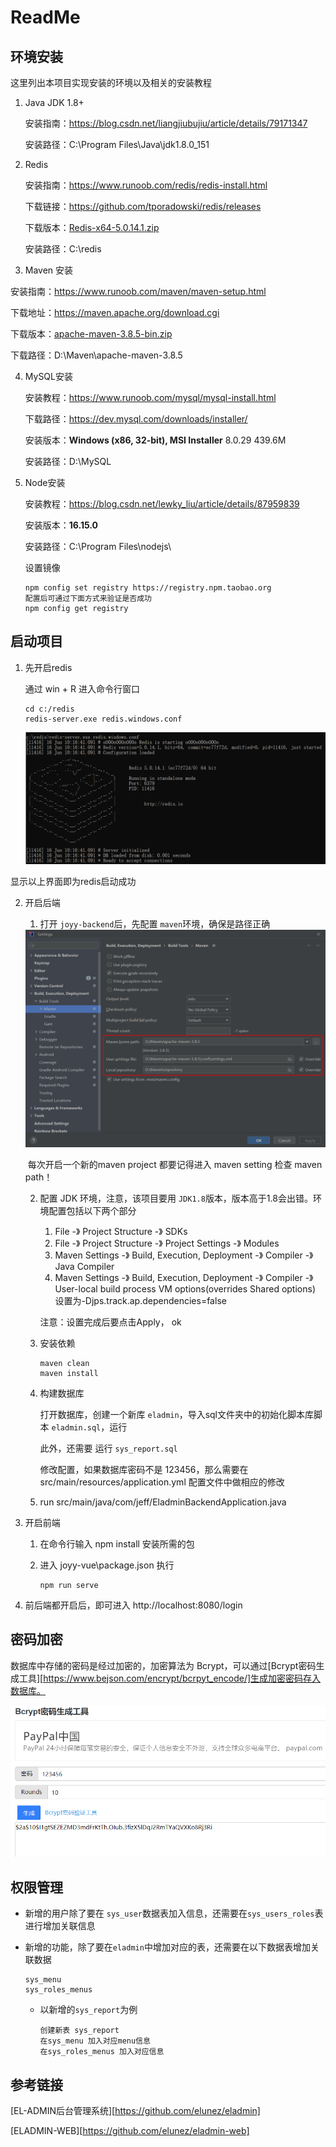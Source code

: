 # ReadMe

## 环境安装

这里列出本项目实现安装的环境以及相关的安装教程

1. Java JDK 1.8+

   安装指南：https://blog.csdn.net/liangjiubujiu/article/details/79171347

   安装路径：C:\Program Files\Java\jdk1.8.0_151


2. Redis

   安装指南：https://www.runoob.com/redis/redis-install.html

   下载链接：https://github.com/tporadowski/redis/releases

   下载版本：[Redis-x64-5.0.14.1.zip](https://github.com/tporadowski/redis/releases/download/v5.0.14.1/Redis-x64-5.0.14.1.zip)

   安装路径：C:\redis

3.  Maven 安装

   安装指南：https://www.runoob.com/maven/maven-setup.html

   下载地址：https://maven.apache.org/download.cgi

   下载版本：[apache-maven-3.8.5-bin.zip](https://dlcdn.apache.org/maven/maven-3/3.8.5/binaries/apache-maven-3.8.5-bin.zip)

   下载路径：D:\Maven\apache-maven-3.8.5

4. MySQL安装

   安装教程：https://www.runoob.com/mysql/mysql-install.html

   下载路径：https://dev.mysql.com/downloads/installer/

   安装版本：**Windows (x86, 32-bit), MSI Installer**  8.0.29  439.6M

   安装路径：D:\MySQL

5. Node安装

   安装教程：https://blog.csdn.net/lewky_liu/article/details/87959839

   安装版本：**16.15.0**

   安装路径：C:\Program Files\nodejs\

   设置镜像

   ```
   npm config set registry https://registry.npm.taobao.org
   配置后可通过下面方式来验证是否成功
   npm config get registry
   ```

## 启动项目

1. 先开启redis

   通过 win + R 进入命令行窗口

   ```
   cd c:/redis
   redis-server.exe redis.windows.conf
   ```

   <img src="ReadMe.assets/image-20220616101743018.png" alt="image-20220616101743018" style="zoom:50%;" />

显示以上界面即为redis启动成功

2. 开启后端

   1. 打开 `joyy-backend`后，先配置 `maven`环境，确保是路径正确

   <img src="ReadMe.assets/image-20220616101926040.png" alt="image-20220616101926040" style="zoom:50%;" />

   ​		每次开启一个新的maven project 都要记得进入 maven setting 检查 maven path！

   2. 配置 JDK 环境，注意，该项目要用 `JDK1.8`版本，版本高于1.8会出错。环境配置包括以下两个部分

      1.  File -》 Project Structure -》 SDKs
      2.  File -》 Project Structure -》 Project Settings -》 Modules
      3.  Maven Settings -》 Build, Execution, Deployment -》 Compiler -》 Java Compiler
      4.  Maven Settings -》 Build, Execution, Deployment -》 Compiler -》User-local build process VM options(overrides Shared options) 设置为-Djps.track.ap.dependencies=false

      注意：设置完成后要点击Apply， ok

   3. 安装依赖

      ```
      maven clean
      maven install
      ```

   4. 构建数据库

      打开数据库，创建一个新库 `eladmin`，导入sql文件夹中的初始化脚本库脚本 `eladmin.sql`，运行

      此外，还需要 运行 `sys_report.sql`

      修改配置，如果数据库密码不是 123456，那么需要在 src/main/resources/application.yml 配置文件中做相应的修改

   5. run src/main/java/com/jeff/EladminBackendApplication.java 

3. 开启前端

   1. 在命令行输入 npm install 安装所需的包

   2. 进入 joyy-vue\package.json 执行

      ```
      npm run serve
      ```

4. 前后端都开启后，即可进入 http://localhost:8080/login

## 密码加密

数据库中存储的密码是经过加密的，加密算法为 Bcrypt，可以通过[Bcrypt密码生成工具][https://www.bejson.com/encrypt/bcrpyt_encode/]生成加密密码存入数据库。

![image-20220620100113089](ReadMe.assets/image-20220620100113089.png)

## 权限管理

- 新增的用户除了要在 `sys_user`数据表加入信息，还需要在`sys_users_roles`表进行增加关联信息

- 新增的功能，除了要在`eladmin`中增加对应的表，还需要在以下数据表增加关联数据

  ```
  sys_menu
  sys_roles_menus
  ```

  - 以新增的`sys_report`为例

    ```
    创建新表 sys_report
    在sys_menu 加入对应menu信息
    在sys_roles_menus 加入对应信息
    ```

## 参考链接

[EL-ADMIN后台管理系统][https://github.com/elunez/eladmin]

[ELADMIN-WEB][https://github.com/elunez/eladmin-web]

